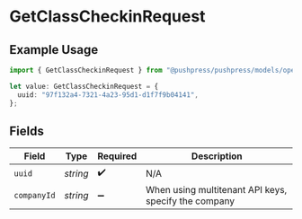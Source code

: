 # GetClassCheckinRequest

## Example Usage

```typescript
import { GetClassCheckinRequest } from "@pushpress/pushpress/models/operations";

let value: GetClassCheckinRequest = {
  uuid: "97f132a4-7321-4a23-95d1-d1f7f9b04141",
};
```

## Fields

| Field                                                | Type                                                 | Required                                             | Description                                          |
| ---------------------------------------------------- | ---------------------------------------------------- | ---------------------------------------------------- | ---------------------------------------------------- |
| `uuid`                                               | *string*                                             | :heavy_check_mark:                                   | N/A                                                  |
| `companyId`                                          | *string*                                             | :heavy_minus_sign:                                   | When using multitenant API keys, specify the company |